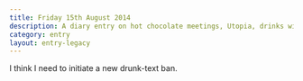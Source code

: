 ```yaml
---
title: Friday 15th August 2014
description: A diary entry on hot chocolate meetings, Utopia, drinks with Perry, and texting under the influence
category: entry
layout: entry-legacy
---
```


I think I need to initiate a new drunk-text ban.
